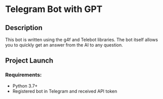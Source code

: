 # Telegram Bot with GPT
## Description
This bot is written using the g4f and Telebot libraries. The bot itself allows you to quickly get an answer from the AI to any question.

## Project Launch
### Requirements:
- Python 3.7+
- Registered bot in Telegram and received API token
